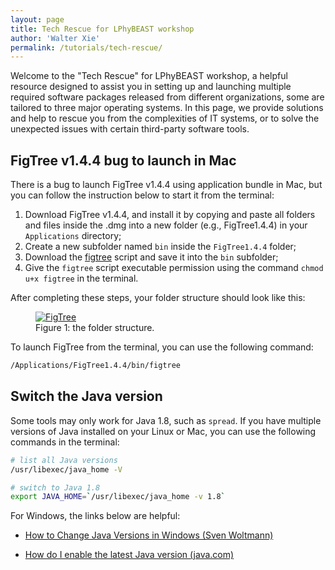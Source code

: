 ```yaml
---
layout: page
title: Tech Rescue for LPhyBEAST workshop
author: 'Walter Xie'
permalink: /tutorials/tech-rescue/
---
```


Welcome to the "Tech Rescue" for LPhyBEAST workshop, 
a helpful resource designed to assist you in setting up and launching 
multiple required software packages released from different organizations, 
some are tailored to three major operating systems. 
In this page, we provide solutions and help to rescue you from the complexities of IT systems,
or to solve the unexpected issues with certain third-party software tools.


## FigTree v1.4.4 bug to launch in Mac

There is a bug to launch FigTree v1.4.4 using application bundle in Mac, 
but you can follow the instruction below to start it from the terminal:

1. Download FigTree v1.4.4, and install it by copying and paste all folders and files 
   inside the .dmg into a new folder (e.g., FigTree1.4.4) in your `Applications` directory;
2. Create a new subfolder named `bin` inside the `FigTree1.4.4` folder;
3. Download the [figtree](https://linguaphylo.github.io/tutorials/figtree/figtree) script 
   and save it into the `bin` subfolder;
4. Give the `figtree` script executable permission using the command `chmod u+x figtree` in the terminal.

After completing these steps, your folder structure should look like this:

<figure class="image">
  <a href="../figtree/figtree.png" target="_blank">
  <img src="../figtree/figtree.png" alt="FigTree"></a>
  <figcaption>Figure 1: the folder structure.</figcaption>
</figure>

To launch FigTree from the terminal, you can use the following command:

```bash
/Applications/FigTree1.4.4/bin/figtree
```

## Switch the Java version

Some tools may only work for Java 1.8, such as `spread`. 
If you have multiple versions of Java installed on your Linux or Mac,
you can use the following commands in the terminal:

```bash
# list all Java versions
/usr/libexec/java_home -V

# switch to Java 1.8
export JAVA_HOME=`/usr/libexec/java_home -v 1.8`
```

For Windows, the links below are helpful:

- [How to Change Java Versions in Windows (Sven Woltmann)](https://www.happycoders.eu/java/how-to-switch-multiple-java-versions-windows/)

- [How do I enable the latest Java version (java.com)](https://www.java.com/en/download/help/update_runtime_settings.html)





